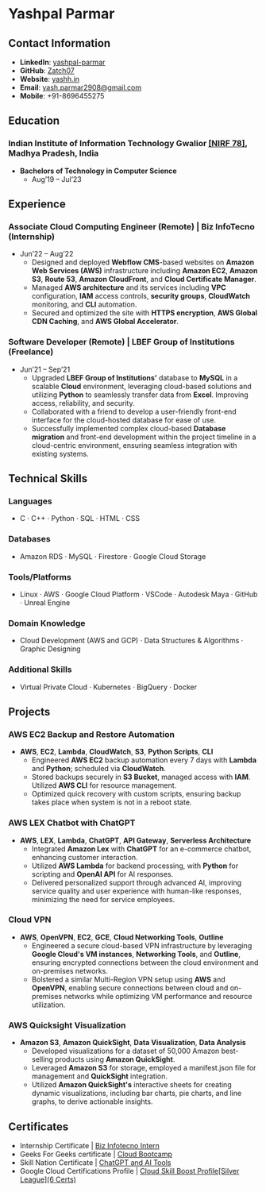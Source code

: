 # Yashpal Parmar

## Contact Information

- **LinkedIn**: [yashpal-parmar](https://www.linkedin.com/in/yashpal-parmar)
- **GitHub**: [Zatch07](https://github.com/Zatch07)
- **Website**: [yashh.in](https://yashh.in)
- **Email**: yash.parmar2908@gmail.com
- **Mobile**: +91-8696455275

## Education

### Indian Institute of Information Technology Gwalior [[NIRF 78]](https://www.nirfindia.org/2022/EngineeringRanking.html), Madhya Pradesh, India

- **Bachelors of Technology in Computer Science**
  - Aug’19 – Jul’23

## Experience

### Associate Cloud Computing Engineer (Remote) | **Biz InfoTecno** (Internship)
- Jun’22 – Aug’22
  - Designed and deployed **Webflow CMS**-based websites on **Amazon Web Services (AWS)** infrastructure including **Amazon EC2**, **Amazon S3**, **Route 53**, **Amazon CloudFront**, and **Cloud Certificate Manager**.
  - Managed **AWS architecture** and its services including **VPC** configuration, **IAM** access controls, **security groups**, **CloudWatch** monitoring, and **CLI** automation.
  - Secured and optimized the site with **HTTPS encryption**, **AWS Global CDN Caching**, and **AWS Global Accelerator**.


### Software Developer (Remote) | **LBEF Group of Institutions** (Freelance)
- Jun’21 – Sep’21
  - Upgraded **LBEF Group of Institutions’** database to **MySQL** in a scalable **Cloud** environment, leveraging cloud-based solutions and utilizing **Python** to seamlessly transfer data from **Excel**. Improving access, reliability, and security.
  - Collaborated with a friend to develop a user-friendly front-end interface for the cloud-hosted database for ease of use.
  - Successfully implemented complex cloud-based **Database migration** and front-end development within the project timeline in a cloud-centric environment, ensuring seamless integration with existing systems.


## Technical Skills

### Languages
- C · C++ · Python · SQL · HTML · CSS

### Databases
- Amazon RDS · MySQL · Firestore · Google Cloud Storage

### Tools/Platforms
- Linux · AWS · Google Cloud Platform · VSCode · Autodesk Maya · GitHub · Unreal Engine

### Domain Knowledge
- Cloud Development (AWS and GCP) · Data Structures & Algorithms · Graphic Designing

### Additional Skills
- Virtual Private Cloud · Kubernetes · BigQuery · Docker


## Projects

### AWS EC2 Backup and Restore Automation
- **AWS**, **EC2**, **Lambda**, **CloudWatch**, **S3**, **Python Scripts**, **CLI**
  - Engineered **AWS EC2** backup automation every 7 days with **Lambda** and **Python**; scheduled via **CloudWatch**.
  - Stored backups securely in **S3 Bucket**, managed access with **IAM**. Utilized **AWS CLI** for resource management.
  - Optimized quick recovery with custom scripts, ensuring backup takes place when system is not in a reboot state.

### AWS LEX Chatbot with ChatGPT
- **AWS**, **LEX**, **Lambda**, **ChatGPT**, **API Gateway**, **Serverless Architecture**
  - Integrated **Amazon Lex** with **ChatGPT** for an e-commerce chatbot, enhancing customer interaction.
  - Utilized **AWS Lambda** for backend processing, with **Python** for scripting and **OpenAI API** for AI responses.
  - Delivered personalized support through advanced AI, improving service quality and user experience with human-like responses, minimizing the need for service employees.

### Cloud VPN
- **AWS**, **OpenVPN**, **EC2**, **GCE**, **Cloud Networking Tools**, **Outline**
  - Engineered a secure cloud-based VPN infrastructure by leveraging **Google Cloud's VM instances**, **Networking Tools**, and **Outline**, ensuring encrypted connections between the cloud environment and on-premises networks.
  - Bolstered a similar Multi-Region VPN setup using **AWS** and **OpenVPN**, enabling secure connections between cloud and on-premises networks while optimizing VM performance and resource utilization.

### AWS Quicksight Visualization
- **Amazon S3**, **Amazon QuickSight**, **Data Visualization**, **Data Analysis**
  - Developed visualizations for a dataset of 50,000 Amazon best-selling products using **Amazon QuickSight**.
  - Leveraged **Amazon S3** for storage, employed a manifest.json file for management and **QuickSight** integration.
  - Utilized **Amazon QuickSight's** interactive sheets for creating dynamic visualizations, including bar charts, pie charts, and line graphs, to derive actionable insights.


## Certificates

- Internship Certificate | [Biz Infotecno Intern](https://drive.google.com/file/d/1MC7jnUzARUif1HhBoju2HmXC2MQ4u_2h/view?usp=sharing)
- Geeks For Geeks certificate | [Cloud Bootcamp](https://drive.google.com/file/d/1NRobVNfd1Kq3EiYcpHGOGdkmuZxIgyrX/view?usp=sharing)
- Skill Nation Certificate | [ChatGPT and AI Tools](https://drive.google.com/file/d/1scewaj2MDfQWXduTqKgAymhBt-uEb8TL/view?usp=drive_link)
- Google Cloud Certifications Profile | [Cloud Skill Boost Profile[Silver League](6 Certs)](https://www.cloudskillsboost.google/public_profiles/e2871bc2-5ccf-4a00-904f-e8a29616a2d6)
